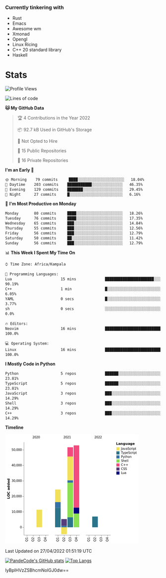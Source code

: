 ### Currently tinkering with
 - Rust
 - Emacs
 - Awesome wm
 - Xmonad
 - Opengl
 - Linux Ricing
 - C++ 20 standard library
 - Haskell

# Stats
<!--START_SECTION:waka-->
![Profile Views](http://img.shields.io/badge/Profile%20Views-2-blue)

![Lines of code](https://img.shields.io/badge/From%20Hello%20World%20I%27ve%20Written-148%20Thousand%20lines%20of%20code-blue)

**🐱 My GitHub Data** 

> 🏆 4 Contributions in the Year 2022
 > 
> 📦 92.7 kB Used in GitHub's Storage 
 > 
> 🚫 Not Opted to Hire
 > 
> 📜 15 Public Repositories 
 > 
> 🔑 16 Private Repositories  
 > 
**I'm an Early 🐤** 

```text
🌞 Morning    79 commits     ████░░░░░░░░░░░░░░░░░░░░░   18.04% 
🌆 Daytime    203 commits    ███████████░░░░░░░░░░░░░░   46.35% 
🌃 Evening    129 commits    ███████░░░░░░░░░░░░░░░░░░   29.45% 
🌙 Night      27 commits     █░░░░░░░░░░░░░░░░░░░░░░░░   6.16%

```
📅 **I'm Most Productive on Monday** 

```text
Monday       80 commits     ████░░░░░░░░░░░░░░░░░░░░░   18.26% 
Tuesday      76 commits     ████░░░░░░░░░░░░░░░░░░░░░   17.35% 
Wednesday    65 commits     ███░░░░░░░░░░░░░░░░░░░░░░   14.84% 
Thursday     55 commits     ███░░░░░░░░░░░░░░░░░░░░░░   12.56% 
Friday       56 commits     ███░░░░░░░░░░░░░░░░░░░░░░   12.79% 
Saturday     50 commits     ██░░░░░░░░░░░░░░░░░░░░░░░   11.42% 
Sunday       56 commits     ███░░░░░░░░░░░░░░░░░░░░░░   12.79%

```


📊 **This Week I Spent My Time On** 

```text
⌚︎ Time Zone: Africa/Kampala

💬 Programming Languages: 
Lua                      15 mins             ██████████████████████░░░   90.19% 
C++                      1 min               █░░░░░░░░░░░░░░░░░░░░░░░░   6.05% 
YAML                     0 secs              █░░░░░░░░░░░░░░░░░░░░░░░░   3.77% 
sh                       0 secs              ░░░░░░░░░░░░░░░░░░░░░░░░░   0.0%

🔥 Editors: 
Neovim                   16 mins             █████████████████████████   100.0%

💻 Operating System: 
Linux                    16 mins             █████████████████████████   100.0%

```

**I Mostly Code in Python** 

```text
Python                   5 repos             ██████░░░░░░░░░░░░░░░░░░░   23.81% 
TypeScript               5 repos             ██████░░░░░░░░░░░░░░░░░░░   23.81% 
JavaScript               3 repos             ███░░░░░░░░░░░░░░░░░░░░░░   14.29% 
Shell                    3 repos             ███░░░░░░░░░░░░░░░░░░░░░░   14.29% 
C++                      3 repos             ███░░░░░░░░░░░░░░░░░░░░░░   14.29%

```


**Timeline**

![Chart not found](https://raw.githubusercontent.com/PandeCode/PandeCode/main/charts/bar_graph.png) 


 Last Updated on 27/04/2022 01:51:19 UTC
<!--END_SECTION:waka-->
[![PandeCode's GitHub stats](https://github-readme-stats.vercel.app/api?username=PandeCode&theme=dracula&hide_border=true&show_icons=true)](https://github.com/anuraghazra/github-readme-stats)
[![Top Langs](https://github-readme-stats.vercel.app/api/top-langs/?username=PandeCode&layout=compact&theme=dracula&hide_border=true)](https://github.com/anuraghazra/github-readme-stats)

IyBpIHVzZSBhcmNoIGJ0dw==
